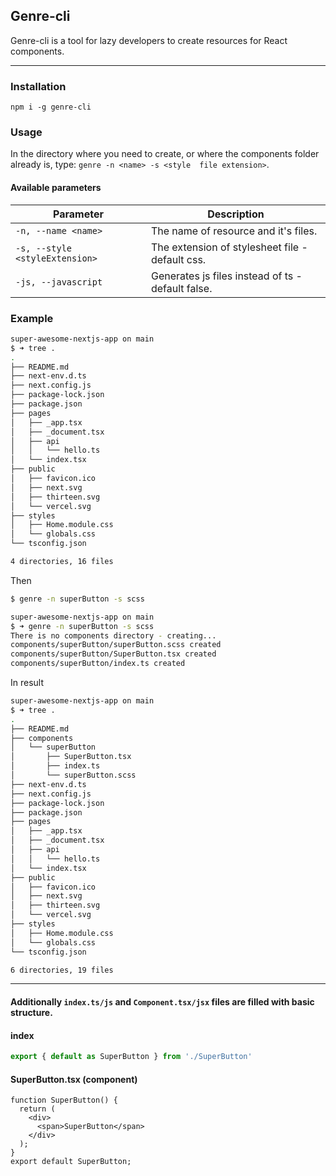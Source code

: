 ## Genre-cli 

Genre-cli is a tool for lazy developers to create resources for React components.

--- 

### Installation
`npm i -g genre-cli`

### Usage
In the directory where you need to create, or where the components folder already is, type: `genre -n <name> -s <style 
file extension>`.

#### Available parameters
| Parameter                       | Description                                       |
|---------------------------------|---------------------------------------------------|
| `-n, --name <name>`             | The name of resource and it's files.              |
| `-s, --style <styleExtension>`  | The extension of stylesheet file - default css.   |
| `-js, --javascript`             | Generates js files instead of ts - default false. |

### Example
```bash
super-awesome-nextjs-app on main 
$ ➜ tree .
.
├── README.md
├── next-env.d.ts
├── next.config.js
├── package-lock.json
├── package.json
├── pages
│   ├── _app.tsx
│   ├── _document.tsx
│   ├── api
│   │   └── hello.ts
│   └── index.tsx
├── public
│   ├── favicon.ico
│   ├── next.svg
│   ├── thirteen.svg
│   └── vercel.svg
├── styles
│   ├── Home.module.css
│   └── globals.css
└── tsconfig.json

4 directories, 16 files
```

Then
```bash
$ genre -n superButton -s scss
```
```bash
super-awesome-nextjs-app on main
$ ➜ genre -n superButton -s scss
There is no components directory - creating...
components/superButton/superButton.scss created
components/superButton/SuperButton.tsx created
components/superButton/index.ts created
```

In result

```bash
super-awesome-nextjs-app on main
$ ➜ tree .
.
├── README.md
├── components
│   └── superButton
│       ├── SuperButton.tsx
│       ├── index.ts
│       └── superButton.scss
├── next-env.d.ts
├── next.config.js
├── package-lock.json
├── package.json
├── pages
│   ├── _app.tsx
│   ├── _document.tsx
│   ├── api
│   │   └── hello.ts
│   └── index.tsx
├── public
│   ├── favicon.ico
│   ├── next.svg
│   ├── thirteen.svg
│   └── vercel.svg
├── styles
│   ├── Home.module.css
│   └── globals.css
└── tsconfig.json

6 directories, 19 files
```

---
#### Additionally `index.ts/js` and `Component.tsx/jsx` files are filled with basic structure.

#### index
```ts
export { default as SuperButton } from './SuperButton'
```

#### SuperButton.tsx (component)
```tsx
function SuperButton() {
  return (
    <div>
      <span>SuperButton</span>
    </div>
  );
}
export default SuperButton;
```
